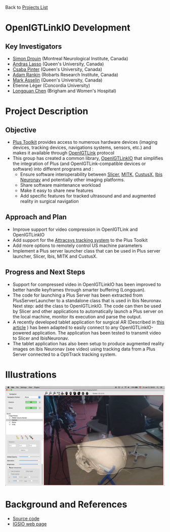 Back to [Projects List](../../README.md#ProjectsList)

# OpenIGTLinkIO Development

## Key Investigators

- [Simon Drouin](http://nist.mni.mcgill.ca/?page_id=369) (Montreal Neurological Institute, Canada)
- [Andras Lasso](http://perk.cs.queensu.ca/users/lasso) (Queen's University, Canada)
- [Csaba Pinter](http://perk.cs.queensu.ca/users/pinter) (Queen's University, Canada)
- [Adam Rankin](http://www.imaging.robarts.ca/petergrp/node/113) (Robarts Research Institute, Canada)
- [Mark Asselin](http://perk.cs.queensu.ca/users/asselin) (Queen's University, Canada)
- Étienne Léger (Concordia University)
- [Longquan Chen](https://www.linkedin.com/in/longquan-chen-68672340/) (Brigham and Women's Hospital)
# Project Description

## Objective

* [Plus Toolkit](http://www.plustoolkit.org) provides access to numerous hardware devices (imaging devices, tracking devices, navigations systems, sensors, etc.) and makes it available through [OpenIGTLink](http://www.openigtlink.org) protocol
* This group has created a common library, [OpenIGTLinkIO](http://igsio.github.io) that simplifies the integration of Plus (and OpenIGTLink-compatible devices or software) into different programs and :
  * Ensure software interoperability between [Slicer](https://www.slicer.org/), [MITK](http://mitk.org/), [CustusX](https://www.custusx.org/), [Ibis Neuronav](http://ibisneuronav.org/) and potentially other imaging platforms.
  * Share software maintenance workload
  * Make it easy to share new features
  * Add specific features for tracked ultrasound and and augmented reality in surgical navigation

## Approach and Plan

* Improve support for video compression in OpenIGTLink and OpenIGTLinkIO
* Add support for the [Attracsys tracking system](https://www.atracsys.com/web/eng/measurement/products_2) to the Plus Toolkit
* Add more options to remotely control US machine parameters
* Implement a Plus server launcher class that can be used in Plus server launcher, Slicer, Ibis, MITK and CustusX.

## Progress and Next Steps
* Support for compressed video in OpenIGTLinkIO has been improved to better handle keyframes through smarter buffering (Longquan).
* The code for launching a Plus Server has been extracted from PlusServerLauncher to a standalone class that is used in Ibis Neuronav. Next step: add the class to OpenIGTLinkIO. The code can then be used by Slicer and other applications to automatically launch a Plus server on the local machine, monitor its execution and parse the output.
* A recently developed tablet application for surgical AR (Described in [this article](http://digital-library.theiet.org/content/journals/10.1049/htl.2017.0062?crawler=true&mimetype=application/pdf&tags=noindex) ) has been adapted to easily connect to any OpenIGTLinkIO-powered application. The application has been tested to transmit video to Slicer and IbisNeuronav.
* The tablet application has also been setup to produce augmented reality images on Ibis Neuronav (see video) using tracking data from a Plus Server connected to a OptiTrack tracking system.

<!--Describe progress and next steps in a few bullet points as you are making progress.-->

# Illustrations

![Demo AR](demo-ar-boston.png)
<!--Add pictures and links to videos that demonstrate what has been accomplished.-->

# Background and References

<!--Use this space for information that may help people better understand your project, like links to papers, source code, or data.-->

- [Source code](https://github.com/IGSIO/OpenIGTLinkIO)
- [IGSIO web page](http://igsio.github.io/)
